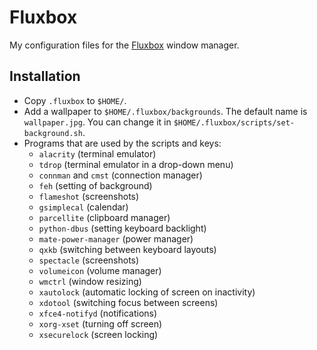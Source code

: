 # Fluxbox

My configuration files for the [Fluxbox](http://fluxbox.org/) window manager.

## Installation

* Copy `.fluxbox` to `$HOME/`.
* Add a wallpaper to `$HOME/.fluxbox/backgrounds`. The default name is
  `wallpaper.jpg`. You can change it in
  `$HOME/.fluxbox/scripts/set-background.sh`.
* Programs that are used by the scripts and keys:
    * `alacrity` (terminal emulator)
    * `tdrop` (terminal emulator in a drop-down menu)
    * `connman` and `cmst` (connection manager)
    * `feh` (setting of background)
    * `flameshot` (screenshots)
    * `gsimplecal` (calendar)
    * `parcellite` (clipboard manager)
    * `python-dbus` (setting keyboard backlight)
    * `mate-power-manager` (power manager)
    * `qxkb` (switching between keyboard layouts)
    * `spectacle` (screenshots)
    * `volumeicon` (volume manager)
    * `wmctrl` (window resizing)
    * `xautolock` (automatic locking of screen on inactivity)
    * `xdotool` (switching focus between screens)
    * `xfce4-notifyd` (notifications)
    * `xorg-xset` (turning off screen)
    * `xsecurelock` (screen locking)
